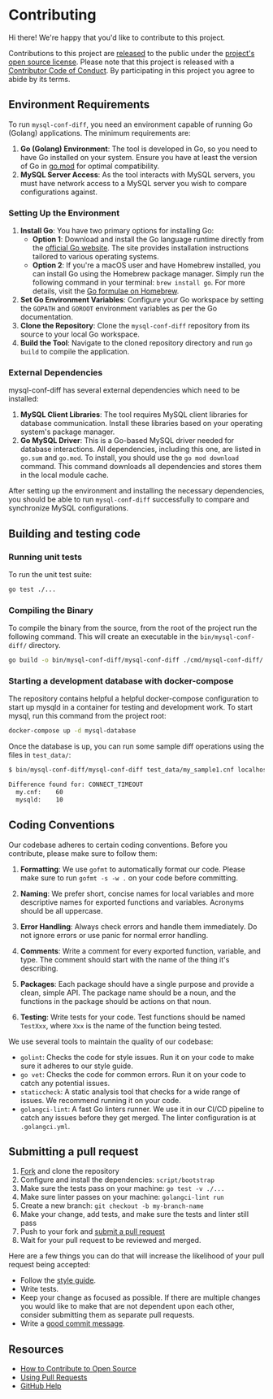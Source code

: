 # Contributing

[fork]: https://github.com/github/mysql-conf-diff/fork
[pr]: https://github.com/github/mysql-conf-diff/compare
[style]: https://github.com/github/mysql-conf-diff/blob/main/.golangci.yaml
[code-of-conduct]: CODE_OF_CONDUCT.md

Hi there! We're happy that you'd like to contribute to this project.

Contributions to this project are [released](https://help.github.com/articles/github-terms-of-service/#6-contributions-under-repository-license) to the public under the [project's open source license](LICENSE.txt). Please note that this project is released with a [Contributor Code of Conduct](CODE_OF_CONDUCT.md). By participating in this project you agree to abide by its terms.

## Environment Requirements
To run `mysql-conf-diff`, you need an environment capable of running Go (Golang) applications. The minimum requirements are:

1. **Go (Golang) Environment**: The tool is developed in Go, so you need to have Go installed on your system. Ensure you have at least the version of Go in [go.mod](go.mod) for optimal compatibility.
2. **MySQL Server Access**: As the tool interacts with MySQL servers, you must have network access to a MySQL server you wish to compare configurations against.

### Setting Up the Environment
1. **Install Go**: You have two primary options for installing Go:
   - **Option 1**: Download and install the Go language runtime directly from the [official Go website](https://go.dev/doc/install). The site provides installation instructions tailored to various operating systems.
   - **Option 2**: If you're a macOS user and have Homebrew installed, you can install Go using the Homebrew package manager. Simply run the following command in your terminal: `brew install go`. For more details, visit the [Go formulae on Homebrew](https://formulae.brew.sh/formula/go).
2. **Set Go Environment Variables**: Configure your Go workspace by setting the `GOPATH` and `GOROOT` environment variables as per the Go documentation.
3. **Clone the Repository**: Clone the `mysql-conf-diff` repository from its source to your local Go workspace.
4. **Build the Tool**: Navigate to the cloned repository directory and run `go build` to compile the application.

### External Dependencies
mysql-conf-diff has several external dependencies which need to be installed:

1. **MySQL Client Libraries**: The tool requires MySQL client libraries for database communication. Install these libraries based on your operating system's package manager.
2. **Go MySQL Driver**: This is a Go-based MySQL driver needed for database interactions. All dependencies, including this one, are listed in `go.sum` and `go.mod`. To install, you should use the `go mod download` command. This command downloads all dependencies and stores them in the local module cache.

After setting up the environment and installing the necessary dependencies, you should be able to run `mysql-conf-diff` successfully to compare and synchronize MySQL configurations.

## Building and testing code

### Running unit tests

To run the unit test suite:

   ```sh
   go test ./...
   ```

### Compiling the Binary

To compile the binary from the source, from the root of the project run the following command. This will create an executable in the `bin/mysql-conf-diff/` directory.

   ```sh
   go build -o bin/mysql-conf-diff/mysql-conf-diff ./cmd/mysql-conf-diff/
   ```

### Starting a development database with docker-compose

The repository contains helpful a helpful docker-compose configuration to start up mysqld in a container for testing and development work. To start mysql, run this command from the project root:

   ```sh
   docker-compose up -d mysql-database
   ```

Once the database is up, you can run some sample diff operations using the files in `test_data/`:

   ```sh
   $ bin/mysql-conf-diff/mysql-conf-diff test_data/my_sample1.cnf localhost:3306

   Difference found for: CONNECT_TIMEOUT
     my.cnf:    60
     mysqld:    10
   ```


## Coding Conventions

Our codebase adheres to certain coding conventions. Before you contribute, please make sure to follow them:

1. **Formatting**: We use `gofmt` to automatically format our code. Please make sure to run `gofmt -s -w .` on your code before committing.

2. **Naming**: We prefer short, concise names for local variables and more descriptive names for exported functions and variables. Acronyms should be all uppercase.

3. **Error Handling**: Always check errors and handle them immediately. Do not ignore errors or use panic for normal error handling.

4. **Comments**: Write a comment for every exported function, variable, and type. The comment should start with the name of the thing it's describing.

5. **Packages**: Each package should have a single purpose and provide a clean, simple API. The package name should be a noun, and the functions in the package should be actions on that noun.

6. **Testing**: Write tests for your code. Test functions should be named `TestXxx`, where `Xxx` is the name of the function being tested.

We use several tools to maintain the quality of our codebase:

- `golint`: Checks the code for style issues. Run it on your code to make sure it adheres to our style guide.
- `go vet`: Checks the code for common errors. Run it on your code to catch any potential issues.
- `staticcheck`: A static analysis tool that checks for a wide range of issues. We recommend running it on your code.
- `golangci-lint`: A fast Go linters runner. We use it in our CI/CD pipeline to catch any issues before they get merged. The linter configuration is at `.golangci.yml`.

## Submitting a pull request

1. [Fork][fork] and clone the repository
1. Configure and install the dependencies: `script/bootstrap`
1. Make sure the tests pass on your machine: `go test -v ./...`
1. Make sure linter passes on your machine: `golangci-lint run`
1. Create a new branch: `git checkout -b my-branch-name`
1. Make your change, add tests, and make sure the tests and linter still pass
1. Push to your fork and [submit a pull request][pr]
1. Wait for your pull request to be reviewed and merged.

Here are a few things you can do that will increase the likelihood of your pull request being accepted:

- Follow the [style guide][style].
- Write tests.
- Keep your change as focused as possible. If there are multiple changes you would like to make that are not dependent upon each other, consider submitting them as separate pull requests.
- Write a [good commit message](http://tbaggery.com/2008/04/19/a-note-about-git-commit-messages.html).

## Resources

- [How to Contribute to Open Source](https://opensource.guide/how-to-contribute/)
- [Using Pull Requests](https://help.github.com/articles/about-pull-requests/)
- [GitHub Help](https://help.github.com)
